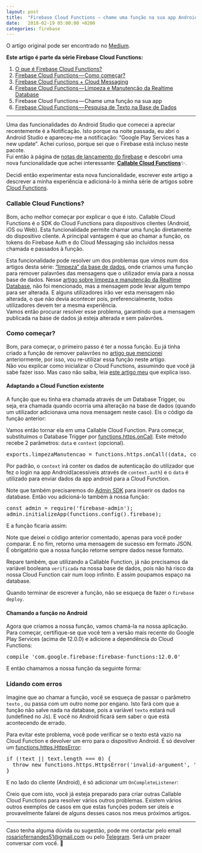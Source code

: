 ```yaml
---
layout: post
title:  "Firebase Cloud Functions — chame uma função na sua app Android"
date:   2018-02-19 05:00:00 +0200
categories: firebase
---
```

O artigo original pode ser encontrado no [Medium](https://medium.com/@rosariopfernandes/fcf-callable-48d503a6cd24).
<section name="6489" class="section section--body section--first"><p name="c5ed" id="c5ed" class="graf graf--p graf-after--h3"><strong class="markup--strong markup--p-strong">Este artigo é parte da série Firebase Cloud Functions:</strong></p><ol class="postList"><li name="aebc" id="aebc" class="graf graf--li graf-after--p"><a href="https://medium.com/@rosariopfernandes/firebase-cloud-functions-f6ed3787fa8d" data-href="https://medium.com/@rosariopfernandes/firebase-cloud-functions-f6ed3787fa8d" class="markup--anchor markup--li-anchor" target="_blank">O que é Firebase Cloud Functions?</a></li><li name="192b" id="192b" class="graf graf--li graf-after--li"><a href="https://medium.com/@rosariopfernandes/fcf-comecar-32c984dbc12" data-href="https://medium.com/@rosariopfernandes/fcf-comecar-32c984dbc12" class="markup--anchor markup--li-anchor" target="_blank">Firebase Cloud Functions — Como começar?</a></li><li name="8f70" id="8f70" class="graf graf--li graf-after--li"><a href="https://medium.com/@rosariopfernandes/fcf-fcm-d5828e7eab94" data-href="https://medium.com/@rosariopfernandes/fcf-fcm-d5828e7eab94" class="markup--anchor markup--li-anchor" target="_blank">Firebase Cloud Functions + Cloud Messaging</a></li><li name="852d" id="852d" class="graf graf--li graf-after--li"><a href="https://medium.com/@rosariopfernandes/fcf-mantain-c95c520089d9" data-href="https://medium.com/@rosariopfernandes/fcf-mantain-c95c520089d9" class="markup--anchor markup--li-anchor" target="_blank">Firebase Cloud Functions — Limpeza e Manutenção da Realtime Database</a></li><li name="d106" id="d106" class="graf graf--li graf-after--li">Firebase Cloud Functions — Chame uma função na sua app</li><li name="f6eb" id="f6eb" class="graf graf--li graf-after--li graf--trailing"><a href="/firebase/2019/01/31/Functions-Pesquisa-Texto.html" data-href="https://medium.com/android-dev-moz/fcf-search-7fd744b60dee" class="markup--anchor markup--li-anchor" target="_blank">Firebase Cloud Functions — Pesquisa de Texto na Base de Dados</a></li></ol></section><section name="c079" class="section section--body"><div class="section-divider"><hr class="section-divider"></div><div class="section-content"><div class="section-inner sectionLayout--insetColumn"><p name="405c" id="405c" class="graf graf--p graf--leading">Uma das funcionalidades do Android Studio que comecei a apreciar recentemente é a Notificação. Isto porque na noite passada, eu abri o Android Studio e apareceu-me a notificação: “Google Play Services has a new update”. Achei curioso, porque sei que o Firebase está incluso neste pacote.<br>Fui então à página de <a href="https://firebase.google.com/support/release-notes/android" data-href="https://firebase.google.com/support/release-notes/android" class="markup--anchor markup--p-anchor" rel="noopener" target="_blank">notas de lançamento do firebase</a> e descobri uma nova funcionalidade que achei interessante: <a href="https://firebase.google.com/docs/functions/callable?hl=pt-pt" data-href="https://firebase.google.com/docs/functions/callable?hl=pt-pt" class="markup--anchor markup--p-anchor" rel="noopener" target="_blank"><strong class="markup--strong markup--p-strong">Callable Cloud Functions</strong></a>✨.</p><p name="df24" id="df24" class="graf graf--p graf-after--p">Decidi então experimentar esta nova funcionalidade, escrever este artigo a descrever a minha experiência e adicioná-lo à minha série de artigos sobre <a href="https://medium.com/@rosariopfernandes/firebase-cloud-functions-f6ed3787fa8d" data-href="https://medium.com/@rosariopfernandes/firebase-cloud-functions-f6ed3787fa8d" class="markup--anchor markup--p-anchor" target="_blank">Cloud Functions</a>.</p><h3 name="cc4e" id="cc4e" class="graf graf--h3 graf-after--p">Callable Cloud Functions?</h3><p name="587c" id="587c" class="graf graf--p graf-after--h3">Bom, acho melhor começar por explicar o que é isto. Callable Cloud Functions é o SDK do Cloud Functions para dispositivos clientes (Android, iOS ou Web). Esta funcionalidade permite chamar uma função diretamente do dispositivo cliente. A principal vantagem é que ao chamar a função, os tokens do Firebase Auth e do Cloud Messaging são incluídos nessa chamada e passados à função.</p><p name="d5ad" id="d5ad" class="graf graf--p graf-after--p">Esta funcionalidade pode resolver um dos problemas que vimos num dos artigos desta série: <a href="https://medium.com/@rosariopfernandes/fcf-mantain-c95c520089d9" data-href="https://medium.com/@rosariopfernandes/fcf-mantain-c95c520089d9" class="markup--anchor markup--p-anchor" target="_blank">“limpeza” da base de dados</a>, onde criamos uma função para remover palavrões das mensagens que o utilizador envia para a nossa base de dados. Nesse <a href="https://medium.com/@rosariopfernandes/fcf-mantain-c95c520089d9" data-href="https://medium.com/@rosariopfernandes/fcf-mantain-c95c520089d9" class="markup--anchor markup--p-anchor" target="_blank">artigo sobre limpeza e manutenção da Realtime Database</a>, não foi mencionado, mas a mensagem pode levar algum tempo para ser alterada. E alguns utilizadores irão ver esta mensagem não alterada, o que não devia acontecer pois, preferencialmente, todos utilizadores devem ter a mesma experiência.<br>Vamos então procurar resolver esse problema, garantindo que a mensagem publicada na base de dados já esteja alterada e sem palavrões.</p><h3 name="09dd" id="09dd" class="graf graf--h3 graf-after--p">Como começar?</h3><p name="fad5" id="fad5" class="graf graf--p graf-after--h3">Bom, para começar, o primeiro passo é ter a nossa função. Eu já tinha criado a função de remover palavrões no <a href="https://medium.com/@rosariopfernandes/fcf-mantain-c95c520089d9" data-href="https://medium.com/@rosariopfernandes/fcf-mantain-c95c520089d9" class="markup--anchor markup--p-anchor" target="_blank">artigo que mencionei</a> anteriormente, por isso, vou re-utilizar essa função neste artigo.<br>Não vou explicar como inicializar o Cloud Functions, assumindo que você já sabe fazer isso. Mas caso não saiba, leia <a href="https://medium.com/@rosariopfernandes/fcf-comecar-32c984dbc12" data-href="https://medium.com/@rosariopfernandes/fcf-comecar-32c984dbc12" class="markup--anchor markup--p-anchor" target="_blank">este artigo meu</a> que explica isso.</p><h4 name="6173" id="6173" class="graf graf--h4 graf-after--p">Adaptando a Cloud Function existente</h4><p name="e420" id="e420" class="graf graf--p graf-after--h4">A função que eu tinha era chamada através de um Database Trigger, ou seja, era chamada quando ocorria uma alteração na base de dados (quando um utilizador adicionava uma nova mensagem neste caso). Eis o código da função anterior:</p><figure name="fbf6" id="fbf6" class="graf graf--figure graf--iframe graf-after--p"><script src="https://gist.github.com/rosariopfernandes/90af14f2383e6d53701aded2058fd174#file-index-js.js"></script></figure><p name="2ba6" id="2ba6" class="graf graf--p graf-after--figure">Vamos então tornar ela em uma Callable Cloud Function. Para começar, substituímos o Database Trigger por <a href="https://firebase.google.com/docs/reference/functions/functions.https#.onCall" data-href="https://firebase.google.com/docs/reference/functions/functions.https#.onCall" class="markup--anchor markup--p-anchor" rel="noopener" target="_blank">functions.https.onCall</a>. Este método recebe 2 parâmetros: <code class="markup--code markup--p-code">data</code> e <code class="markup--code markup--p-code">context</code> (opcional).</p><pre name="4f64" id="4f64" class="graf graf--pre graf-after--p">exports.limpezaManutencao = functions.https.onCall((data, context) =&gt; {</pre><p name="56ac" id="56ac" class="graf graf--p graf-after--pre">Por padrão, o <code class="markup--code markup--p-code">context</code> irá conter os dados de autenticação do utilizador que fez o login na app Android(acessíveis através de <code class="markup--code markup--p-code">context.auth</code>) e o <code class="markup--code markup--p-code">data</code> é utilizado para enviar dados da app android para a Cloud Function.</p><p name="cbcc" id="cbcc" class="graf graf--p graf-after--p">Note que também precisaremos do <a href="https://firebase.google.com/docs/admin/setup" data-href="https://firebase.google.com/docs/admin/setup" class="markup--anchor markup--p-anchor" rel="noopener" target="_blank">Admin SDK</a> para inserir os dados na database. Então vou adicioná-lo também à nossa função:</p><pre name="5e4e" id="5e4e" class="graf graf--pre graf-after--p">const admin = require(&#39;firebase-admin&#39;);<br>admin.initializeApp(functions.config().firebase);</pre><p name="6e4f" id="6e4f" class="graf graf--p graf-after--pre">E a função ficaria assim:</p><figure name="46c1" id="46c1" class="graf graf--figure graf--iframe graf-after--p"><script src="https://gist.github.com/rosariopfernandes/c078c2ca2a8fc6a6a52e590019f86cdd.js"></script></figure><p name="51d8" id="51d8" class="graf graf--p graf-after--figure">Note que deixei o código anterior comentado, apenas para você poder comparar. E no fim, retorno uma mensagem de sucesso em formato JSON. É obrigatório que a nossa função retorne sempre dados nesse formato.</p><p name="81ae" id="81ae" class="graf graf--p graf-after--p">Repare também, que utilizando a Callable Function, já não precisamos da variável booleana <code class="markup--code markup--p-code">verificada</code> na nossa base de dados, pois não há risco da nossa Cloud Function cair num loop infinito. E assim poupamos espaço na database.</p><p name="fccd" id="fccd" class="graf graf--p graf-after--p">Quando terminar de escrever a função, não se esqueça de fazer o <code class="markup--code markup--p-code">firebase deploy</code>.</p><h4 name="27cf" id="27cf" class="graf graf--h4 graf-after--p">Chamando a função no Android</h4><p name="465a" id="465a" class="graf graf--p graf-after--h4">Agora que criamos a nossa função, vamos chamá-la na nossa aplicação.<br>Para começar, certifique-se que você tem a versão mais recente do Google Play Services (acima de 12.0.0) e adicione a dependência do Cloud Functions:</p><pre name="3ca7" id="3ca7" class="graf graf--pre graf-after--p">compile &#39;com.google.firebase:firebase-functions:12.0.0&#39;</pre><p name="e846" id="e846" class="graf graf--p graf-after--pre">E então chamamos a nossa função da seguinte forma:</p><figure name="36a0" id="36a0" class="graf graf--figure graf--iframe graf-after--p"><script src="https://gist.github.com/rosariopfernandes/90e5659d69e06f33912d29a2a7b7f0b2.js"></script></figure><h3 name="0b91" id="0b91" class="graf graf--h3 graf-after--figure">Lidando com erros</h3><p name="07c7" id="07c7" class="graf graf--p graf-after--h3">Imagine que ao chamar a função, você se esqueça de passar o parâmetro <code class="markup--code markup--p-code">texto</code> , ou passa com um outro nome por engano. Isto fará com que a função não salve nada na database, pois a variável <code class="markup--code markup--p-code">texto</code> estará null (undefined no Js). E você no Android ficará sem saber o que está acontecendo de errado.</p><p name="469b" id="469b" class="graf graf--p graf-after--p">Para evitar este problema, você pode verificar se o texto está vazio na Cloud Function e devolver um erro para o dispositivo Android. É só devolver um <a href="https://firebase.google.com/docs/reference/functions/functions.https#httpserror" data-href="https://firebase.google.com/docs/reference/functions/functions.https#httpserror" class="markup--anchor markup--p-anchor" rel="noopener" target="_blank">functions.https.HttpsError</a>:</p><pre name="770a" id="770a" class="graf graf--pre graf-after--p">if (!text || text.length === 0) {<br>  throw new functions.https.HttpsError(&#39;invalid-argument&#39;, &#39;A função deve conter o parametro &quot;texto&quot;.&#39;);<br>}</pre><p name="2834" id="2834" class="graf graf--p graf-after--pre">E no lado do cliente (Android), é só adicionar um <code class="markup--code markup--p-code">OnCompleteListener</code>:</p><figure name="f32c" id="f32c" class="graf graf--figure graf--iframe graf-after--p"><script src="https://gist.github.com/rosariopfernandes/555b60e5a65287219949dd0f85c98dad.js"></script></figure><p name="2daf" id="2daf" class="graf graf--p graf-after--figure graf--trailing">Creio que com isto, você já esteja preparado para criar outras Callable Cloud Functions para resolver vários outros problemas. Existem vários outros exemplos de casos em que estas funções podem ser úteis e provavelmente falarei de alguns desses casos nos meus próximos artigos.</p></div></div></section><section name="1977" class="section section--body section--last"><div class="section-divider"><hr class="section-divider"></div><div class="section-content"><div class="section-inner sectionLayout--insetColumn"><p name="a54e" id="a54e" class="graf graf--p graf--leading graf--trailing">Caso tenha alguma dúvida ou sugestão, pode me contactar pelo email <a href="mailto:rosariofernandes51@gmail.com" data-href="mailto:rosariofernandes51@gmail.com" class="markup--anchor markup--p-anchor" target="_blank">rosariofernandes51@gmail.com</a> ou pelo <a href="https://telegram.me/rosariopfernandes" data-href="https://telegram.me/rosariopfernandes" class="markup--anchor markup--p-anchor" rel="nofollow noopener nofollow noopener nofollow noopener nofollow noopener noopener nofollow noopener nofollow noopener noopener" target="_blank">Telegram</a>. Será um prazer conversar com você. 🙂</p></div></div></section>

